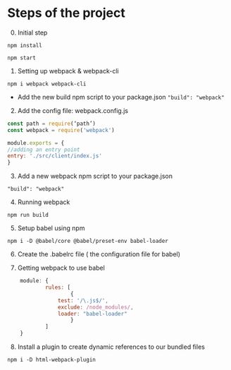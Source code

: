 # Steps of the project 

0. Initial step
```
npm install
```
```
npm start 
```

1. Setting up webpack & webpack-cli

```
npm i webpack webpack-cli
```

- Add the new build npm script to your package.json ``` "build": "webpack" ```

2. Add the config file: webpack.config.js
```javascript
const path = require(‘path’) 
const webpack = require('webpack')

module.exports = {
//adding an entry point 
entry: './src/client/index.js'
}
```

3. Add a new webpack npm script to your package.json
```
"build": "webpack"
```

4. Running webpack 
```
npm run build
```
5. Setup babel using npm

```
npm i -D @babel/core @babel/preset-env babel-loader
```
6. Create the .babelrc file ( the configuration file for babel)

7. Getting webpack to use babel
```javascript
    module: {
            rules: [
                    {
                test: '/\.js$/',
                exclude: /node_modules/,
                loader: "babel-loader"
                    }
            ]
    }
```
8. Install a plugin to create dynamic references to our bundled files
```
npm i -D html-webpack-plugin
```